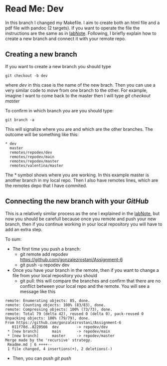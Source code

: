 # Read Me: Dev
In this branch I changed my Makefile. I aim to create both an html file and a pdf file with pandoc (2 targets). If you want to operate the file the instructions are the same as in [labNote](https://github.com/gonzalezrostani/Assignment-6/blob/master/labNotes.md). Following, I briefly explain how to create a new branch and connect it with your remote repo.

## Creating a new branch
If you want to create a new branch you should type
```
git checkout -b dev
```
where _dev_ in this case is the name of the new brach. Then you can use a very similar code to move from one branch to the other. For example, imagine I want to come back to the master then I will type _git checkout master_

To confirm in which branch you are you should type:
```
git branch -a 
```
This will signalize where you are and which are the other branches. The outcome will be something like this: 
```
* dev
  master
  remotes/repodev/dev
  remotes/repodev/main
  remotes/repodev/master
  remotes/valentina/master
  ```
  The * symbol shows where you are working. In this example master is another branch in my local repo. Then I also have remotes lines, which are the remotes depo that I have commited. 
  
  ## Connecting the new branch with your _GitHub_
  This is a relatively similar process as the one I explained in the [labNote](https://github.com/gonzalezrostani/Assignment-6/blob/master/labNotes.md), but now you should be carefull because once you remote and push your new branch, then if you continue working in your local repository you will have to add an extra step. 
  
  To sum: 
  * The first time you push a branch:
    * git remote add repodev https://github.com/gonzalezrostani/Assignment-6
    * git push -u repodev dev
  * Once you have your branch in the remote, then if you want to change a file from your local repository you should
    * git pull: this will compare the branches and confirm that there are no conflict between your local repo and the remote. You will see a message like this

```
remote: Enumerating objects: 85, done.
remote: Counting objects: 100% (83/83), done.
remote: Compressing objects: 100% (73/73), done.
remote: Total 79 (delta 42), reused 0 (delta 0), pack-reused 0
Unpacking objects: 100% (79/79), done.
From https://github.com/gonzalezrostani/Assignment-6
   011f70d..8220566  dev        -> repodev/dev
 * [new branch]      main       -> repodev/main
 * [new branch]      master     -> repodev/master
Merge made by the 'recursive' strategy.
 Readme.md | 6 ++++--
 1 file changed, 4 insertions(+), 2 deletions(-)
 ```

   * Then, you can push _git push_
